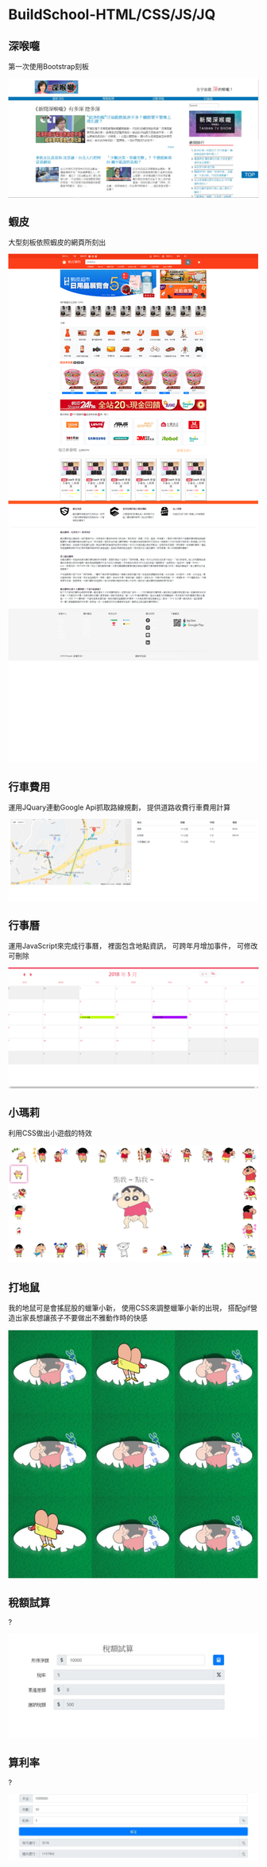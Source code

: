 # **BuildSchool-HTML/CSS/JS/JQ**  
  
  
## **深喉嚨**  
第一次使用Bootstrap刻板  
  
![Image](https://github.com/MeCBing/BuildSchool/blob/master/PICTURE/vscode1.JPG)
  
## **蝦皮**  
大型刻板依照蝦皮的網頁所刻出  
  
![Image](https://github.com/MeCBing/BuildSchool/blob/master/PICTURE/buildschool2018mecbing.azurewebsites.net_shopee.html.png)
  
## **行車費用**  
運用JQuary連動Google Api抓取路線規劃，
提供道路收費行車費用計算  
  
![Image](https://github.com/MeCBing/BuildSchool/blob/master/PICTURE/_C__BuildSchoolGitHub_BuildSchool_VS_Code_JavaScriptLab_Lab11.html.png)
  
## **行事曆**  
運用JavaScript來完成行事曆，
裡面包含地點資訊，
可跨年月增加事件，
可修改可刪除  
  
![Image](https://github.com/MeCBing/BuildSchool/blob/master/PICTURE/_C__BuildSchoolGitHub_BuildSchool_VS_Code_JavaScriptLab_Lab13.html.png)
  
## **小瑪莉**  
利用CSS做出小遊戲的特效  
  
![Image](https://github.com/MeCBing/BuildSchool/blob/master/PICTURE/hackjs_1.JPG)
  
## **打地鼠**  
我的地鼠可是會搖屁股的蠟筆小新，
使用CSS來調整蠟筆小新的出現，
搭配gif營造出家長想讓孩子不要做出不雅動作時的快感  
  
![Image](https://github.com/MeCBing/BuildSchool/blob/master/PICTURE/hackjs_2.JPG)
  
## **稅額試算**  
?  
  
![Image](https://github.com/MeCBing/BuildSchool/blob/master/PICTURE/lab.JPG)
  
## **算利率**  
?  
  
![Image](https://github.com/MeCBing/BuildSchool/blob/master/PICTURE/lab1.JPG)
  
